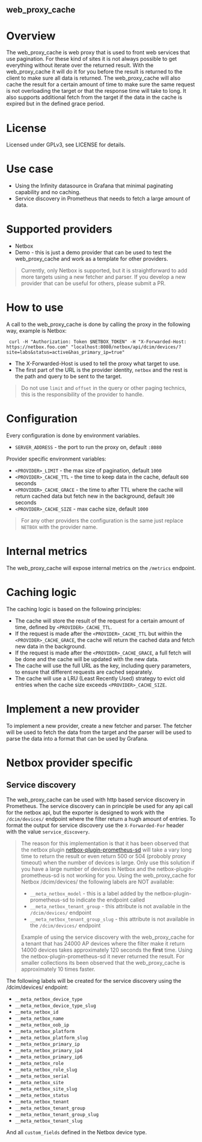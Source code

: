 web_proxy_cache
-----------------------

# Overview
The web_proxy_cache is web proxy that is used to front web services that use pagination. For these kind of sites
it is not always possible to get everything without iterate over the returned result.
With the web_proxy_cache it will do it for you before the result is returned to the client to make sure all
data is returned.
The web_proxy_cache will also cache the result for a certain amount of time to make sure the same request is not
overloading the target or that the response time will take to long. It also supports additional fetch from the target if
the data in the cache is expired but in the defined grace period.

# License
Licensed under GPLv3, see LICENSE for details.

# Use case
- Using the Infinity datasource in Grafana that minimal paginating capability and no caching.
- Service discovery in Prometheus that needs to fetch a large amount of data. 

# Supported providers
- Netbox
- Demo - this is just a demo provider that can be used to test the web_proxy_cache and
work as a template for other providers.

> Currently, only Netbox is supported, but it is straightforward to add more targets using a new fetcher and parser.
> If you develop a new provider that can be useful for others, please submit a PR.

# How to use
A call to the web_proxy_cache is done by calling the proxy in the following way, example is Netbox:
```shell
 curl -H "Authorization: Token $NETBOX_TOKEN" -H "X-Forwarded-Host: https://netbox.foo.com" "localhost:8080/netbox/api/dcim/devices/?site=labs&status=active&has_primary_ip=true" 
```
- The X-Forwarded-Host is used to tell the proxy what target to use. 
- The first part of the URL is the provider identity, `netbox` and the rest is the path and query to be sent to the 
target.
> Do not use `limit` and `offset` in the query or other paging technics, this is the responsibility of the provider
> to handle.


# Configuration
Every configuration is done by environment variables.
- `SERVER_ADDRESS` - the port to run the proxy on, default `:8080`

Provider specific environment variables: 
- `<PROVIDER>_LIMIT` - the max size of pagination, default `1000`
- `<PROVIDER>_CACHE_TTL` - the time to keep data in the cache, default `600` seconds
- `<PROVIDER>_CACHE_GRACE` - the time to after TTL where the cache will return cached data but fetch new in the background, default `300` seconds
- `<PROVIDER>_CACHE_SIZE` - max cache size, default `1000`

> For any other providers the configuration is the same just replace `NETBOX` with the provider name.

# Internal metrics
The web_proxy_cache will expose internal metrics on the `/metrics` endpoint. 

# Caching logic
The caching logic is based on the following principles:
- The cache will store the result of the request for a certain amount of time, defined by `<PROVIDER>_CACHE_TTL`.
- If the request is made after the `<PROVIDER>_CACHE_TTL` but within the `<PROVIDER>_CACHE_GRACE`, the cache will return the cached data and
  fetch new data in the background.
- If the request is made after the `<PROVIDER>_CACHE_GRACE`, a full fetch will be done and the cache will be updated with the new data.
- The cache will use the full URL as the key, including query parameters, to ensure that different requests are cached separately.
- The cache will use a LRU (Least Recently Used) strategy to evict old entries when the cache size exceeds `<PROVIDER>_CACHE_SIZE`.

# Implement a new provider
To implement a new provider, create a new fetcher and parser. The fetcher will be used to fetch the data from the target
and the parser will be used to parse the data into a format that can be used by Grafana.

# Netbox provider specific
## Service discovery 
The web_proxy_cache can be used with http based service discovery in Prometheus. The service discovery can in principle 
be used for any api call for the netbox api, but the exporter is designed to work with the 
`/dcim/devices/` endpoint where the filter return a hugh amount of entries.
To format the output for service discovery use the `X-Forwarded-For` header with the value
`service_discovery`.
> The reason for this implementation is that it has been observed that the netbox plugin 
> [netbox-plugin-prometheus-sd](https://github.com/FlxPeters/netbox-plugin-prometheus-sd) 
> will take a vary long time to return the result or even return 500 or 504 (probobly proxy timeout) 
> when the number of devices is large.
> Only use this solution if you have a large number of devices in Netbox and the netbox-plugin-prometheus-sd is not 
> working for you.
> Using the web_proxy_cache for Netbox /dcim/devices/ the following labels are NOT available:
> - `__meta_netbox_model` - this is a label added by the netbox-plugin-prometheus-sd to indicate the endpoint called
> - `__meta_netbox_tenant_group` - this attribute is not available in the `/dcim/devices/` endpoint
> - `__meta_netbox_tenant_group_slug` - this attribute is not available in the `/dcim/devices/` endpoint
> 
> Example of using the service discovery with the web_proxy_cache for a tenant that has 24000 AP devices where the filter
> make it return 14000 devices takes approximately 120 seconds the **first** time. Using the netbox-plugin-prometheus-sd 
> it never returned the result. For smaller collections its been observed that the web_proxy_cache is approximately 10 
> times faster.

The following labels will be created for the service discovery using the /dcim/devices/ endpoint:
- `__meta_netbox_device_type`
- `__meta_netbox_device_type_slug`
- `__meta_netbox_id`
- `__meta_netbox_name`
- `__meta_netbox_oob_ip`
- `__meta_netbox_platform`
- `__meta_netbox_platform_slug`
- `__meta_netbox_primary_ip`
- `__meta_netbox_primary_ip4`
- `__meta_netbox_primary_ip6`
- `__meta_netbox_role`
- `__meta_netbox_role_slug`
- `__meta_netbox_serial`
- `__meta_netbox_site`
- `__meta_netbox_site_slug`
- `__meta_netbox_status`
- `__meta_netbox_tenant`
- `__meta_netbox_tenant_group`
- `__meta_netbox_tenant_group_slug`
- `__meta_netbox_tenant_slug`

And all `custom_fields` defined in the Netbox device type.


